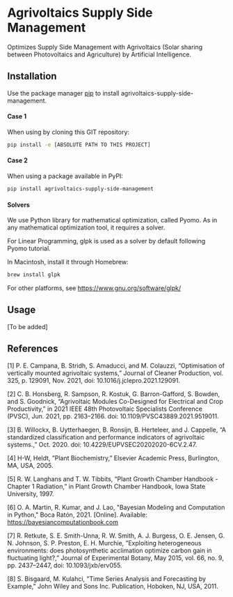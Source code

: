 # Agrivoltaics Supply Side Management

Optimizes Supply Side Management with Agrivoltaics (Solar sharing between 
Photovoltaics and Agriculture) by Artificial Intelligence. 

## Installation

Use the package manager [pip](https://pip.pypa.io/en/stable/) to install 
agrivoltaics-supply-side-management.

#### Case 1
When using by cloning this GIT repository:
```bash
pip install -e [ABSOLUTE PATH TO THIS PROJECT]
```

#### Case 2
When using a package available in PyPI:
```bash
pip install agrivoltaics-supply-side-management
```

#### Solvers
We use Python library for mathematical optimization, called Pyomo. 
As in any mathematical optimization tool, it requires a solver. 

For Linear Programming, glpk is used as a solver by default following Pyomo 
tutorial. 

In Macintosh, install it through Homebrew:
```bash
brew install glpk
```

For other platforms, see https://www.gnu.org/software/glpk/

## Usage

[To be added]




## References

[1] P. E. Campana, B. Stridh, S. Amaducci, and M. Colauzzi,
    “Optimisation of vertically mounted agrivoltaic systems,”
    Journal of Cleaner Production, vol. 325, p. 129091, Nov. 2021,
    doi: 10.1016/j.jclepro.2021.129091.

[2] C. B. Honsberg, R. Sampson, R. Kostuk, G. Barron-Gafford, 
    S. Bowden, and S. Goodnick, “Agrivoltaic Modules Co-Designed 
    for Electrical and Crop Productivity,” 
    in 2021 IEEE 48th Photovoltaic Specialists Conference (PVSC), 
    Jun. 2021, pp. 2163–2166. doi: 10.1109/PVSC43889.2021.9519011.

[3] B. Willockx, B. Uytterhaegen, B. Ronsijn, B. Herteleer, and J. Cappelle, 
    “A standardized classification and performance indicators of agrivoltaic 
    systems.,” Oct. 2020. doi: 10.4229/EUPVSEC20202020-6CV.2.47.

[4] H-W, Heldt, ”Plant Biochemistry,” Elsevier Academic Press, 
    Burlington, MA, USA, 2005.

[5] R. W. Langhans and T. W. Tibbits, “Plant Growth Chamber Handbook 
    - Chapter 1 Radiation,” in Plant Growth Chamber Handbook, 
    Iowa State University, 1997.

[6] O. A. Martin, R. Kumar, and J. Lao, "Bayesian Modeling and Computation 
    in Python," Boca Ratón, 2021.
    [Online]. Available: https://bayesiancomputationbook.com

[7] R. Retkute, S. E. Smith-Unna, R. W. Smith, A. J. Burgess, O. E. Jensen, 
    G. N. Johnson, S. P. Preston, E. H. Murchie, ”Exploiting heterogeneous 
    environments: does photosynthetic acclimation optimize carbon gain in 
    fluctuating light?,” Journal of Experimental Botany, May 2015, vol. 66, 
    no. 9, pp. 2437–2447, doi: 10.1093/jxb/erv055.

[8] S. Bisgaard, M. Kulahci, "Time Series Analysis and Forecasting by Example,"
    John Wiley and Sons Inc. Publication, Hoboken, NJ, USA, 2011. 
